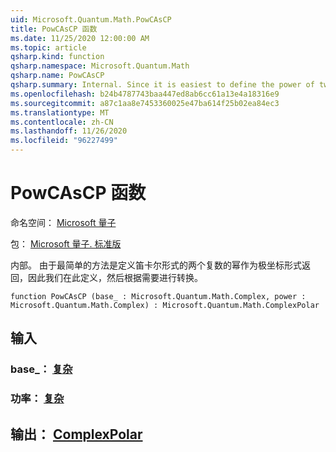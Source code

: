 ```yaml
---
uid: Microsoft.Quantum.Math.PowCAsCP
title: PowCAsCP 函数
ms.date: 11/25/2020 12:00:00 AM
ms.topic: article
qsharp.kind: function
qsharp.namespace: Microsoft.Quantum.Math
qsharp.name: PowCAsCP
qsharp.summary: Internal. Since it is easiest to define the power of two complex numbers in cartesian form as returning in polar form, we define that here, then convert as needed.
ms.openlocfilehash: b24b4787743baa447ed8ab6cc61a13e4a18316e9
ms.sourcegitcommit: a87c1aa8e7453360025e47ba614f25b02ea84ec3
ms.translationtype: MT
ms.contentlocale: zh-CN
ms.lasthandoff: 11/26/2020
ms.locfileid: "96227499"
---
```

# <a name="powcascp-function"></a>PowCAsCP 函数

命名空间： [Microsoft 量子](xref:Microsoft.Quantum.Math)

包： [Microsoft 量子. 标准版](https://nuget.org/packages/Microsoft.Quantum.Standard)


内部。 由于最简单的方法是定义笛卡尔形式的两个复数的幂作为极坐标形式返回，因此我们在此定义，然后根据需要进行转换。

```qsharp
function PowCAsCP (base_ : Microsoft.Quantum.Math.Complex, power : Microsoft.Quantum.Math.Complex) : Microsoft.Quantum.Math.ComplexPolar
```


## <a name="input"></a>输入

### <a name="base_--complex"></a>base_： [复杂](xref:Microsoft.Quantum.Math.Complex)




### <a name="power--complex"></a>功率： [复杂](xref:Microsoft.Quantum.Math.Complex)





## <a name="output--complexpolar"></a>输出： [ComplexPolar](xref:Microsoft.Quantum.Math.ComplexPolar)

